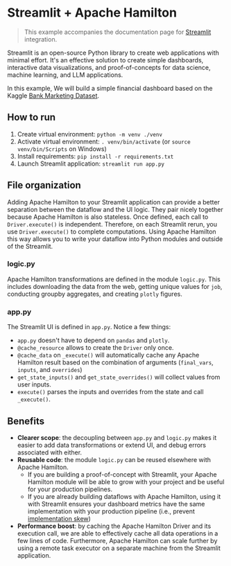 # Streamlit + Apache Hamilton

> This example accompanies the documentation page for [Streamlit](https://hamilton.apache.org/integrations/streamlit/) integration.

Streamlit is an open-source Python library to create web applications with minimal effort. It's an effective solution to create simple dashboards, interactive data visualizations, and proof-of-concepts for data science, machine learning, and LLM applications.

In this example, We will build a simple financial dashboard based on the Kaggle [Bank Marketing Dataset](https://www.kaggle.com/datasets/janiobachmann/bank-marketing-dataset).

## How to run
1. Create virtual environment: `python -m venv ./venv`
2. Activate virtual environment: `. venv/bin/activate` (or `source venv/bin/Scripts` on Windows)
3. Install requirements: `pip install -r requirements.txt`
4. Launch Streamlit application: `streamlit run app.py`


## File organization
Adding Apache Hamilton to your Streamlit application can provide a better separation between the dataflow and the UI logic. They pair nicely together because Apache Hamilton is also stateless. Once defined, each call to `Driver.execute()` is independent. Therefore, on each Streamlit rerun, you use `Driver.execute()` to complete computations. Using Apache Hamilton this way allows you to write your dataflow into Python modules and outside of the Streamlit.

### logic.py
Apache Hamilton transformations are defined in the module `logic.py`. This includes downloading the data from the web, getting unique values for `job`, conducting groupby aggregates, and creating `plotly` figures.

### app.py
The Streamlit UI is defined in `app.py`. Notice a few things:
- `app.py` doesn't have to depend on `pandas` and `plotly`.
- `@cache_resource` allows to create the `Driver` only once.
- `@cache_data` on `_execute()` will automatically cache any Apache Hamilton result based on the combination of arguments (`final_vars`, `inputs`, and `overrides`)
- `get_state_inputs()` and `get_state_overrides()` will collect values from user inputs.
- `execute()` parses the inputs and overrides from the state and call `_execute()`.


## Benefits
- **Clearer scope**: the decoupling between `app.py` and `logic.py` makes it easier to add data transformations or extend UI, and debug errors associated with either.
- **Reusable code**: the module `logic.py` can be reused elsewhere with Apache Hamilton.
    - If you are building a proof-of-concept with Streamlit, your Apache Hamilton module will be able to grow with your project and be useful for your production pipelines.
    - If you are already building dataflows with Apache Hamilton, using it with Streamlit ensures your dashboard metrics have the same implementation with your production pipeline (i.e., prevent [implementation skew](https://building.nubank.com.br/dealing-with-train-serve-skew-in-real-time-ml-models-a-short-guide/))
- **Performance boost**: by caching the Apache Hamilton Driver and its execution call, we are able to effectively cache all data operations in a few lines of code. Furthermore, Apache Hamilton can scale further by using a remote task executor on a separate machine from the Streamlit application.
